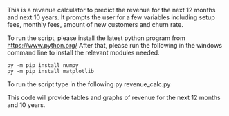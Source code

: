 This is a revenue calculator to predict the revenue for the next 12 months and next 10 years.
It prompts the user for a few variables including setup fees, monthly fees, amount of new customers and churn rate.

To run the script, please install the latest python program from https://www.python.org/
After that, please run the following in the windows command line to install the relevant modules needed.

    py -m pip install numpy
    py -m pip install matplotlib

To run the script type in the following
    py revenue_calc.py

This code will provide tables and graphs of revenue for the next 12 months and 10 years.

